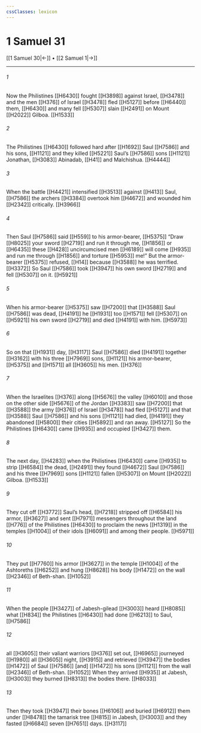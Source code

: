 ```yaml
---
cssClasses: lexicon
---
```


# 1 Samuel 31

[[1 Samuel 30|←]] • [[2 Samuel 1|→]]

---

###### 1
Now the Philistines [[H6430]] fought [[H3898]] against Israel, [[H3478]] and the men [[H376]] of Israel [[H3478]] fled [[H5127]] before [[H6440]] them, [[H6430]] and many fell [[H5307]] slain [[H2491]] on Mount [[H2022]] Gilboa. [[H1533]]

###### 2
The Philistines [[H6430]] followed hard after [[H1692]] Saul [[H7586]] and his sons, [[H1121]] and they killed [[H5221]] Saul’s [[H7586]] sons [[H1121]] Jonathan, [[H3083]] Abinadab, [[H41]] and Malchishua. [[H4444]]

###### 3
When the battle [[H4421]] intensified [[H3513]] against [[H413]] Saul, [[H7586]] the archers [[H3384]] overtook him [[H4672]] and wounded him [[H2342]] critically. [[H3966]]

###### 4
Then Saul [[H7586]] said [[H559]] to his armor-bearer, [[H5375]] “Draw [[H8025]] your sword [[H2719]] and run it through me, [[H1856]] or [[H6435]] these [[H428]] uncircumcised men [[H6189]] will come [[H935]] and run me through [[H1856]] and torture [[H5953]] me!”  But the armor-bearer [[H5375]] refused, [[H14]] because [[H3588]] he was terrified. [[H3372]] So Saul [[H7586]] took [[H3947]] his own sword [[H2719]] and fell [[H5307]] on it. [[H5921]]

###### 5
When his armor-bearer [[H5375]] saw [[H7200]] that [[H3588]] Saul [[H7586]] was dead, [[H4191]] he [[H1931]] too [[H1571]] fell [[H5307]] on [[H5921]] his own sword [[H2719]] and died [[H4191]] with him. [[H5973]]

###### 6
So on that [[H1931]] day, [[H3117]] Saul [[H7586]] died [[H4191]] together [[H3162]] with his three [[H7969]] sons, [[H1121]] his armor-bearer, [[H5375]] and [[H1571]] all [[H3605]] his men. [[H376]]

###### 7
When the Israelites [[H376]] along [[H5676]] the valley [[H6010]] and those on the other side [[H5676]] of the Jordan [[H3383]] saw [[H7200]] that [[H3588]] the army [[H376]] of Israel [[H3478]] had fled [[H5127]] and that [[H3588]] Saul [[H7586]] and his sons [[H1121]] had died, [[H4191]] they abandoned [[H5800]] their cities [[H5892]] and ran away. [[H5127]] So the Philistines [[H6430]] came [[H935]] and occupied [[H3427]] them. 

###### 8
The next day, [[H4283]] when the Philistines [[H6430]] came [[H935]] to strip [[H6584]] the dead, [[H2491]] they found [[H4672]] Saul [[H7586]] and his three [[H7969]] sons [[H1121]] fallen [[H5307]] on Mount [[H2022]] Gilboa. [[H1533]]

###### 9
They cut off [[H3772]] Saul’s head, [[H7218]] stripped off [[H6584]] his armor, [[H3627]] and sent [[H7971]] messengers throughout the land [[H776]] of the Philistines [[H6430]] to proclaim the news [[H1319]] in the temples [[H1004]] of their idols [[H6091]] and among their people. [[H5971]]

###### 10
They put [[H7760]] his armor [[H3627]] in the temple [[H1004]] of the Ashtoreths [[H6252]] and hung [[H8628]] his body [[H1472]] on the wall [[H2346]] of Beth-shan. [[H1052]]

###### 11
When the people [[H3427]] of Jabesh-gilead [[H3003]] heard [[H8085]] what [[H834]] the Philistines [[H6430]] had done [[H6213]] to Saul, [[H7586]]

###### 12
all [[H3605]] their valiant warriors [[H376]] set out, [[H6965]] journeyed [[H1980]] all [[H3605]] night, [[H3915]] and retrieved [[H3947]] the bodies [[H1472]] of Saul [[H7586]] [and] [[H1472]] his sons [[H1121]] from the wall [[H2346]] of  Beth-shan. [[H1052]] When they arrived [[H935]] at Jabesh, [[H3003]] they burned [[H8313]] the bodies there. [[H8033]]

###### 13
Then they took [[H3947]] their bones [[H6106]] and buried [[H6912]] them under [[H8478]] the tamarisk tree [[H815]] in Jabesh, [[H3003]] and they fasted [[H6684]] seven [[H7651]] days. [[H3117]]


